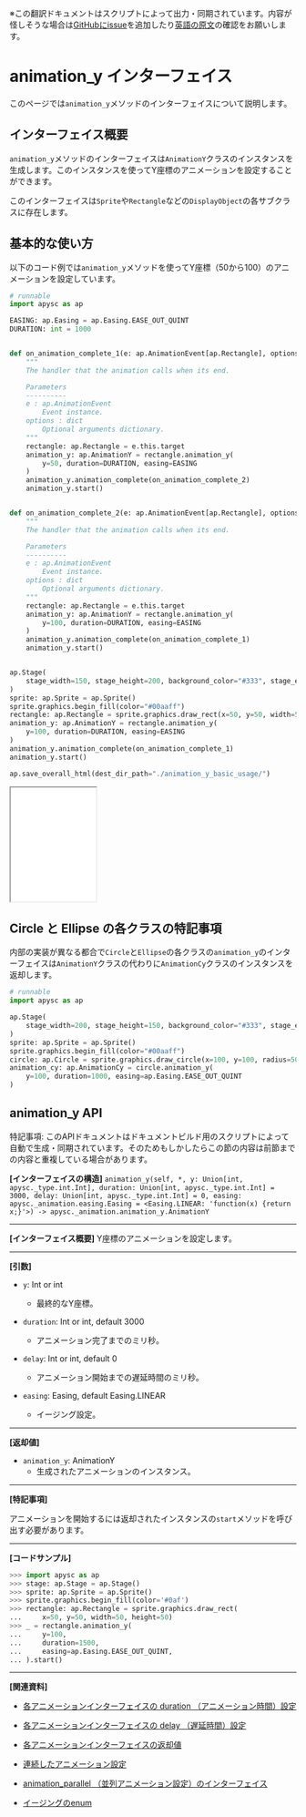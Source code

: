 <span class="inconspicuous-txt">※この翻訳ドキュメントはスクリプトによって出力・同期されています。内容が怪しそうな場合は<a href="https://github.com/simon-ritchie/apysc/issues" target="_blank">GitHubにissue</a>を追加したり[英語の原文](https://simon-ritchie.github.io/apysc/en/animation_y.html)の確認をお願いします。</span>

# animation_y インターフェイス

このページでは`animation_y`メソッドのインターフェイスについて説明します。

## インターフェイス概要

`animation_y`メソッドのインターフェイスは`AnimationY`クラスのインスタンスを生成します。このインスタンスを使ってY座標のアニメーションを設定することができます。

このインターフェイスは`Sprite`や`Rectangle`などの`DisplayObject`の各サブクラスに存在します。

## 基本的な使い方

以下のコード例では`animation_y`メソッドを使ってY座標（50から100）のアニメーションを設定しています。

```py
# runnable
import apysc as ap

EASING: ap.Easing = ap.Easing.EASE_OUT_QUINT
DURATION: int = 1000


def on_animation_complete_1(e: ap.AnimationEvent[ap.Rectangle], options: dict) -> None:
    """
    The handler that the animation calls when its end.

    Parameters
    ----------
    e : ap.AnimationEvent
        Event instance.
    options : dict
        Optional arguments dictionary.
    """
    rectangle: ap.Rectangle = e.this.target
    animation_y: ap.AnimationY = rectangle.animation_y(
        y=50, duration=DURATION, easing=EASING
    )
    animation_y.animation_complete(on_animation_complete_2)
    animation_y.start()


def on_animation_complete_2(e: ap.AnimationEvent[ap.Rectangle], options: dict) -> None:
    """
    The handler that the animation calls when its end.

    Parameters
    ----------
    e : ap.AnimationEvent
        Event instance.
    options : dict
        Optional arguments dictionary.
    """
    rectangle: ap.Rectangle = e.this.target
    animation_y: ap.AnimationY = rectangle.animation_y(
        y=100, duration=DURATION, easing=EASING
    )
    animation_y.animation_complete(on_animation_complete_1)
    animation_y.start()


ap.Stage(
    stage_width=150, stage_height=200, background_color="#333", stage_elem_id="stage"
)
sprite: ap.Sprite = ap.Sprite()
sprite.graphics.begin_fill(color="#00aaff")
rectangle: ap.Rectangle = sprite.graphics.draw_rect(x=50, y=50, width=50, height=50)
animation_y: ap.AnimationY = rectangle.animation_y(
    y=100, duration=DURATION, easing=EASING
)
animation_y.animation_complete(on_animation_complete_1)
animation_y.start()

ap.save_overall_html(dest_dir_path="./animation_y_basic_usage/")
```

<iframe src="static/animation_y_basic_usage/index.html" width="150" height="200"></iframe>

## Circle と Ellipse の各クラスの特記事項

内部の実装が異なる都合で`Circle`と`Ellipse`の各クラスの`animation_y`のインターフェイスは`AnimationY`クラスの代わりに`AnimationCy`クラスのインスタンスを返却します。

```py
# runnable
import apysc as ap

ap.Stage(
    stage_width=200, stage_height=150, background_color="#333", stage_elem_id="stage"
)
sprite: ap.Sprite = ap.Sprite()
sprite.graphics.begin_fill(color="#00aaff")
circle: ap.Circle = sprite.graphics.draw_circle(x=100, y=100, radius=50)
animation_cy: ap.AnimationCy = circle.animation_y(
    y=100, duration=1000, easing=ap.Easing.EASE_OUT_QUINT
)
```

## animation_y API

<span class="inconspicuous-txt">特記事項: このAPIドキュメントはドキュメントビルド用のスクリプトによって自動で生成・同期されています。そのためもしかしたらこの節の内容は前節までの内容と重複している場合があります。</span>

**[インターフェイスの構造]** `animation_y(self, *, y: Union[int, apysc._type.int.Int], duration: Union[int, apysc._type.int.Int] = 3000, delay: Union[int, apysc._type.int.Int] = 0, easing: apysc._animation.easing.Easing = <Easing.LINEAR: 'function(x) {return x;}'>) -> apysc._animation.animation_y.AnimationY`<hr>

**[インターフェイス概要]** Y座標のアニメーションを設定します。<hr>

**[引数]**

- `y`: Int or int
  - 最終的なY座標。

- `duration`: Int or int, default 3000
  - アニメーション完了までのミリ秒。

- `delay`: Int or int, default 0
  - アニメーション開始までの遅延時間のミリ秒。

- `easing`: Easing, default Easing.LINEAR
  - イージング設定。

<hr>

**[返却値]**

- `animation_y`: AnimationY
  - 生成されたアニメーションのインスタンス。

<hr>

**[特記事項]**

アニメーションを開始するには返却されたインスタンスの`start`メソッドを呼び出す必要があります。<hr>

**[コードサンプル]**

```py
>>> import apysc as ap
>>> stage: ap.Stage = ap.Stage()
>>> sprite: ap.Sprite = ap.Sprite()
>>> sprite.graphics.begin_fill(color='#0af')
>>> rectangle: ap.Rectangle = sprite.graphics.draw_rect(
...     x=50, y=50, width=50, height=50)
>>> _ = rectangle.animation_y(
...     y=100,
...     duration=1500,
...     easing=ap.Easing.EASE_OUT_QUINT,
... ).start()
```

<hr>

**[関連資料]**

- [各アニメーションインターフェイスの duration （アニメーション時間）設定](https://simon-ritchie.github.io/apysc/en/jp_animation_duration.html)
- [各アニメーションインターフェイスの delay （遅延時間）設定](https://simon-ritchie.github.io/apysc/en/jp_animation_delay.html)

- [各アニメーションインターフェイスの返却値](https://simon-ritchie.github.io/apysc/en/jp_animation_return_value.html)
- [連続したアニメーション設定](https://simon-ritchie.github.io/apysc/en/jp_sequential_animation.html)

- [animation_parallel （並列アニメーション設定）のインターフェイス](https://simon-ritchie.github.io/apysc/en/jp_animation_parallel.html)
- [イージングのenum](https://simon-ritchie.github.io/apysc/en/jp_easing_enum.html)